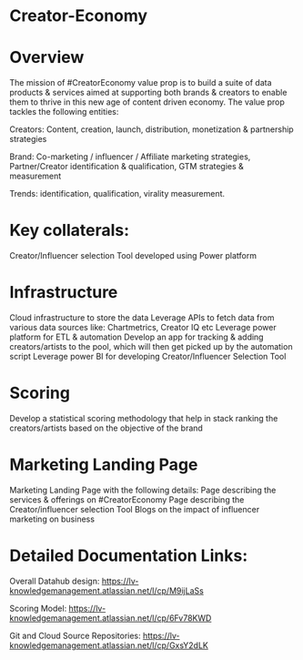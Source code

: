 # Creator-Economy

# Overview
The mission of #CreatorEconomy value prop is to build a suite of data products & services aimed at supporting both brands & creators to enable them to thrive in this new age of content driven economy. The value prop tackles the following entities:

Creators: Content, creation, launch, distribution, monetization & partnership strategies

Brand: Co-marketing / influencer / Affiliate marketing strategies, Partner/Creator identification & qualification, GTM strategies & measurement

Trends: identification, qualification, virality measurement.

# Key collaterals:
Creator/Influencer selection Tool developed using Power platform
# Infrastructure
  Cloud infrastructure to store the data
  Leverage APIs to fetch data from various data sources like: Chartmetrics, Creator IQ etc
  Leverage power platform for ETL & automation
  Develop an app for tracking & adding creators/artists to the pool, which will then get picked up by the automation script
  Leverage power BI for developing Creator/Influencer Selection Tool
# Scoring
  Develop a statistical scoring methodology that help in stack ranking the creators/artists based on the objective of the brand
# Marketing Landing Page
  Marketing Landing Page with the following details:
    Page describing the services & offerings on #CreatorEconomy
    Page describing the Creator/influencer selection Tool
    Blogs on the impact of influencer marketing on business

# Detailed Documentation Links:
Overall Datahub design: https://lv-knowledgemanagement.atlassian.net/l/cp/M9ijLaSs

Scoring Model: https://lv-knowledgemanagement.atlassian.net/l/cp/6Fv78KWD

Git and Cloud Source Repositories: https://lv-knowledgemanagement.atlassian.net/l/cp/GxsY2dLK
